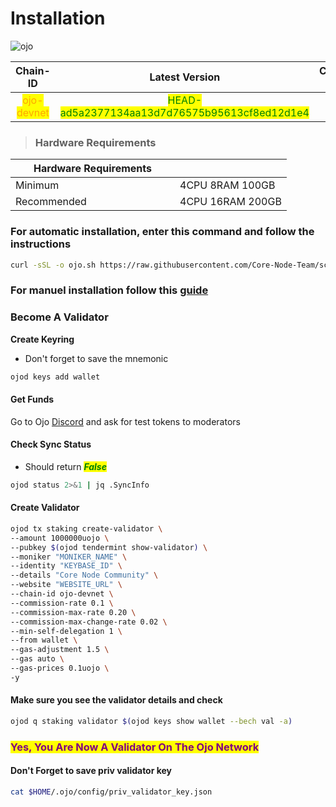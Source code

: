 # Installation

![ojo](https://github.com/Core-Node-Team/Gitbook/assets/108215275/22d4b0aa-b9a6-4c87-9ed6-5278c0f7a13f)

<table data-full-width="false"><thead><tr><th align="center">Chain-ID</th><th align="center">Latest Version</th><th align="center">Custom Port</th></tr></thead><tbody><tr><td align="center"><mark style="color:orange;">ojo-devnet</mark></td><td align="center"><mark style="color:green;">HEAD-ad5a2377134aa13d7d76575b95613cf8ed12d1e4</mark></td><td align="center"><mark style="color:yellow;">312</mark></td></tr></tbody></table>

> ### Hardware Requirements

<table data-header-hidden data-full-width="false"><thead><tr><th width="247">Hardware Requirements</th><th></th></tr></thead><tbody><tr><td>Minimum</td><td>4CPU 8RAM 100GB</td></tr><tr><td>Recommended</td><td>4CPU 16RAM 200GB</td></tr></tbody></table>

### For automatic installation, enter this command and follow the instructions

```bash
curl -sSL -o ojo.sh https://raw.githubusercontent.com/Core-Node-Team/scripts/main/ojo/install.sh && chmod +x ojo.sh && bash ./ojo.sh && source $HOME/.bash_profile && rm ojo.sh
```

### For manuel installation follow this [guide](manuel-install.md)

### Become A Validator

**Create Keyring**

* Don't forget to save the mnemonic

```bash
ojod keys add wallet
```

#### Get Funds

Go to Ojo [Discord](https://discord.gg/cascadia) and ask for test tokens to moderators

#### Check Sync Status

* Should return _<mark style="color:green;">**False**</mark>_

```bash
ojod status 2>&1 | jq .SyncInfo
```

#### Create Validator

```bash
ojod tx staking create-validator \
--amount 1000000uojo \
--pubkey $(ojod tendermint show-validator) \
--moniker "MONIKER_NAME" \
--identity "KEYBASE_ID" \
--details "Core Node Community" \
--website "WEBSITE_URL" \
--chain-id ojo-devnet \
--commission-rate 0.1 \
--commission-max-rate 0.20 \
--commission-max-change-rate 0.02 \
--min-self-delegation 1 \
--from wallet \
--gas-adjustment 1.5 \
--gas auto \
--gas-prices 0.1uojo \
-y
```

#### Make sure you see the validator details and check

```bash
ojod q staking validator $(ojod keys show wallet --bech val -a)
```

### <mark style="color:purple;">Yes, You Are Now A Validator On The Ojo Network</mark>

#### Don't Forget to save priv validator key

```bash
cat $HOME/.ojo/config/priv_validator_key.json
```
